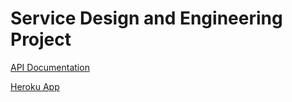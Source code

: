 # Service Design and Engineering Project
[API Documentation](https://app.swaggerhub.com/apis/MassimoMengarda/SDE-project)

[Heroku App](https://sde-project-unitn.herokuapp.com/)
